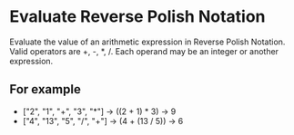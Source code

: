 # Evaluate Reverse Polish Notation

Evaluate the value of an arithmetic expression in Reverse Polish Notation. Valid operators are +, -, *, /. Each operand may be an integer or another expression.

## For example
- ["2", "1", "+", "3", "*"] -> ((2 + 1) * 3) -> 9
- ["4", "13", "5", "/", "+"] -> (4 + (13 / 5)) -> 6